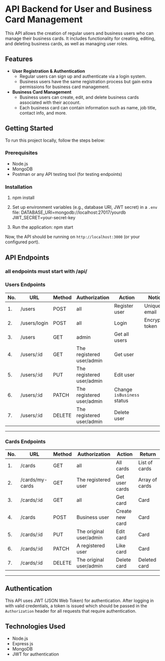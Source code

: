 # API Backend for User and Business Card Management

This API allows the creation of regular users and business users who can manage their business cards. It includes functionality for creating, editing, and deleting business cards, as well as managing user roles.

## Features
- **User Registration & Authentication**
  - Regular users can sign up and authenticate via a login system.
  - Business users have the same registration process but gain extra permissions for business card management.
- **Business Card Management**
  - Business users can create, edit, and delete business cards associated with their account.
  - Each business card can contain information such as name, job title, contact info, and more.
  
## Getting Started

To run this project locally, follow the steps below:

### Prerequisites
- Node.js
- MongoDB 
- Postman or any API testing tool (for testing endpoints)

### Installation
1. npm install

3. Set up environment variables (e.g., database URI, JWT secret) in a `.env` file:
   DATABASE_URI=mongodb://localhost:27017/yourdb
   JWT_SECRET=your-secret-key

4. Run the application:
   npm start


Now, the API should be running on `http://localhost:3000` (or your configured port).

## API Endpoints
### all endpoints must start with /api/

### Users Endpoints

| No. | URL          | Method | Authorization             | Action                        | Notice           | Return            |
|-----|--------------|--------|---------------------------|-------------------------------|------------------|-------------------|
| 1.  | /users       | POST   | all                       | Register user                 | Unique email     | Success (1)       |
| 2.  | /users/login | POST   | all                       | Login                         | Encrypted token  |                   |
| 3.  | /users       | GET    | admin                     | Get all users                 |                  | Array of users    |
| 4.  | /users/:id   | GET    | The registered user/admin | Get user                      |                  | User              |
| 5.  | /users/:id   | PUT    | The registered user/admin | Edit user                     |                  | User              |
| 6.  | /users/:id   | PATCH  | The registered user/admin | Change `isBusiness` status    |                  | User              |
| 7.  | /users/:id   | DELETE | The registered user/admin | Delete user                   |                  | Deleted user      |

---

### Cards Endpoints
| No. | URL               | Method | Authorization                | Action           | Return           |
|-----|-------------------|--------|------------------------------|------------------|------------------|
| 1.  | /cards            | GET    | all                          | All cards        | List of cards    |
| 2.  | /cards/my-cards   | GET    | The registered user          | Get user cards   | Array of cards   |
| 3.  | /cards/:id        | GET    | all                          | Get card         | Card             |
| 4.  | /cards            | POST   | Business user                | Create new card  | Card             |
| 5.  | /cards/:id        | PUT    | The original user/admin      | Edit card        | Card             |
| 6.  | /cards/:id        | PATCH  | A registered user            | Like card        | Card             |
| 7.  | /cards/:id        | DELETE | The original user/admin      | Delete card      | Deleted card     |

---


## Authentication
This API uses JWT (JSON Web Token) for authentication. After logging in with valid credentials, a token is issued which should be passed in the `Authorization` header for all requests that require authentication.


## Technologies Used
- Node.js
- Express js
- MongoDB
- JWT for authentication

